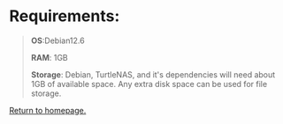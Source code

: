 # Requirements:
> **OS**:Debian12.6
> 
> **RAM**: 1GB
>
> **Storage**: Debian, TurtleNAS, and it's dependencies will need about 1GB of available space. Any extra disk space can be used for file storage.

[Return to homepage.](https://github.com/allenc125789/TurtleNAS/blob/main/README.md#install)
